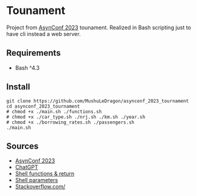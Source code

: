 # Tounament

Project from [AsynConf 2023](https://asynconf.fr/#tournament) tounament. Realized in Bash scripting just to have cli instead a web server.

## Requirements

- Bash ^4.3

## Install

```shell
git clone https://github.com/MushuLeDragon/asynconf_2023_tournament
cd asynconf_2023_tournament
# chmod +x ./main.sh ./functions.sh
# chmod +x ./car_type.sh ./nrj.sh ./km.sh ./year.sh
# chmod +x ./borrowing_rates.sh ./passengers.sh
./main.sh
```

## Sources

- [AsynConf 2023](https://asynconf.fr/#tournament)
- [ChatGPT](https://chat.openai.com/)
- [Shell functions & return](https://linuxhint.com/return-string-bash-functions/)
- [Shell parameters](https://www.softwaretestinghelp.com/unix-functions/)
- [Stackoverflow.com/](https://stackoverflow.com/)
